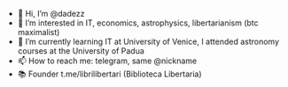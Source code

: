 - 👋 Hi, I’m @dadezz
- 👀 I’m interested in IT, economics, astrophysics, libertarianism (btc maximalist)
- 🌱 I’m currently learning IT at University of Venice, I attended astronomy courses at the University of Padua
- 📫 How to reach me: telegram, same @nickname
- 📚 Founder t.me/librilibertari (Biblioteca Libertaria)

